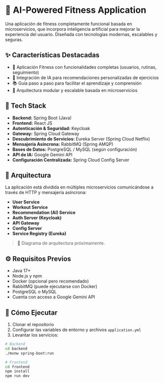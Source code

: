 # 🧠 AI-Powered Fitness Application

Una aplicación de fitness completamente funcional basada en microservicios, que incorpora inteligencia artificial para mejorar la experiencia del usuario. Diseñada con tecnologías modernas, escalables y seguras.

## ✨ Características Destacadas

- 💪 Aplicación Fitness con funcionalidades completas (usuarios, rutinas, seguimiento)
- 🤖 Integración de IA para recomendaciones personalizadas de ejercicios
- 📚 Guía paso a paso para facilitar el aprendizaje y comprensión
- 🧩 Arquitectura modular y escalable basada en microservicios

## 🧱 Tech Stack

- **Backend:** Spring Boot (Java)
- **Frontend:** React JS
- **Autenticación & Seguridad:** Keycloak
- **Gateway:** Spring Cloud Gateway
- **Descubrimiento de Servicios:** Eureka Server (Spring Cloud Netflix)
- **Mensajería Asíncrona:** RabbitMQ (Spring AMQP)
- **Bases de Datos:** PostgreSQL / MySQL (según configuración)
- **API de IA:** Google Gemini API
- **Configuración Centralizada:** Spring Cloud Config Server

## 📐 Arquitectura

La aplicación está dividida en múltiples microservicios comunicándose a través de HTTP y mensajería asíncrona:

- **User Service**
- **Workout Service**
- **Recommendation (AI) Service**
- **Auth Server (Keycloak)**
- **API Gateway**
- **Config Server**
- **Service Registry (Eureka)**

> 📝 Diagrama de arquitectura próximamente.

## ⚙️ Requisitos Previos

- Java 17+
- Node.js y npm
- Docker (opcional pero recomendado)
- RabbitMQ (puede ejecutarse con Docker)
- PostgreSQL o MySQL
- Cuenta con acceso a Google Gemini API

## 🚀 Cómo Ejecutar

1. Clonar el repositorio
2. Configurar las variables de entorno y archivos `application.yml`
3. Levantar los servicios:

```bash
# Backend
cd backend
./mvnw spring-boot:run

# Frontend
cd frontend
npm install
npm run dev
